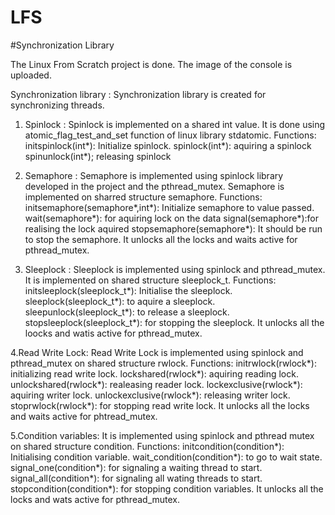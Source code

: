 # LFS
#Synchronization Library

The Linux From Scratch project is done. The image of the console is uploaded.

Synchronization library :
  Synchronization library is created for synchronizing threads.

1. Spinlock :
    Spinlock is implemented on a shared int value. It is done using atomic_flag_test_and_set function  of linux library stdatomic.
    Functions:
    initspinlock(int*): Initialize spinlock.
    spinlock(int*): aquiring a spinlock
    spinunlock(int*); releasing spinlock
    
2. Semaphore :
    Semaphore is implemented using spinlock library developed in the project and the pthread_mutex. Semaphore is implemented on sharred structure semaphore.
    Functions:
    initsemaphore(semaphore*,int*): Initialize semaphore to value passed.
    wait(semaphore*): for aquiring lock on the data
    signal(semaphore*):for realising the lock aquired
    stopsemaphore(semaphore*): It should be run to stop the semaphore. It unlocks all the locks and waits active for pthread_mutex.
    
 3. Sleeplock :
     Sleeplock is implemented using spinlock and pthread_mutex. It is implemented on shared structure sleeplock_t.
     Functions:
     initsleeplock(sleeplock_t*): Initialise the sleeplock.
     sleeplock(sleeplock_t*): to aquire a sleeplock.
     sleepunlock(sleeplock_t*): to release a sleeplock.
     stopsleeplock(sleeplock_t*): for stopping the sleeplock. It unlocks all the loocks and watis active for pthread_mutex.
     
 4.Read Write Lock:
    Read Write Lock is implemented using spinlock and pthread_mutex on shared structure rwlock.
    Functions:
    initrwlock(rwlock*): initializing read write lock.
    lockshared(rwlock*): aquiring reading lock.
    unlockshared(rwlock*): realeasing reader lock.
    lockexclusive(rwlock*): aquiring writer lock.
    unlockexclusive(rwlock*): releasing writer lock.
    stoprwlock(rwlock*): for stopping read write lock. It unlocks all the locks and waits active for phtread_mutex.
    
  5.Condition variables:
    It is implemented using spinlock and pthread mutex on shared structure condition.
    Functions:
    initcondition(condition*): Initialising condition variable.
    wait_condition(condition*): to go to wait state.
    signal_one(condition*): for signaling a waiting thread to start.
    signal_all(condition*): for signaling all wating threads to start.
    stopcondition(condition*): for stopping condition variables. It unlocks all the locks and wats active for pthread_mutex. 

